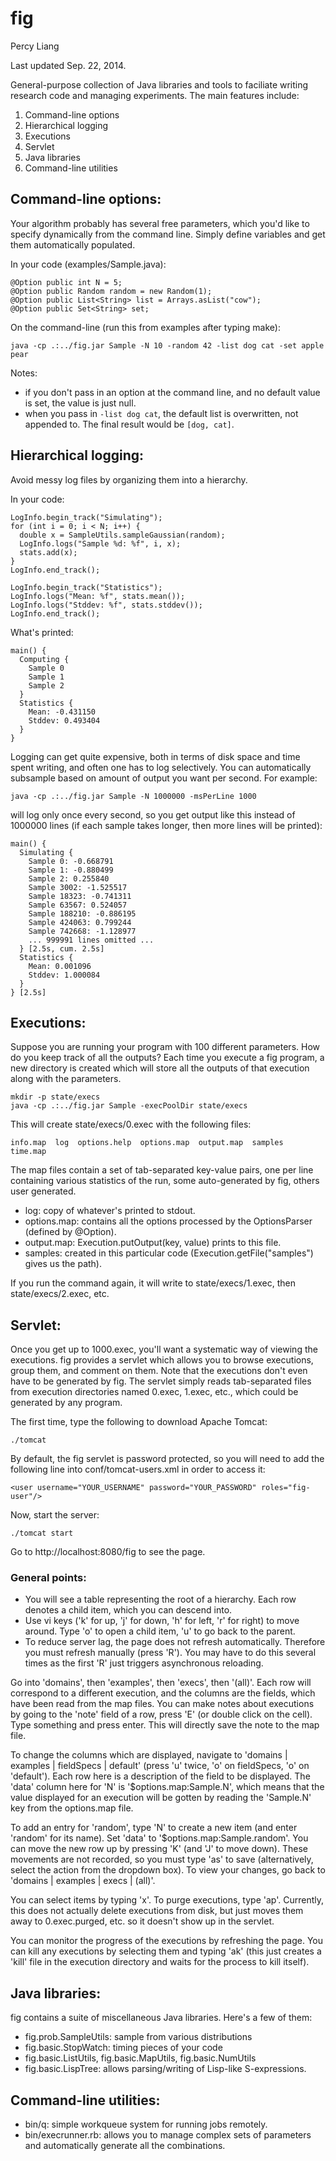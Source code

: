 # fig
Percy Liang

Last updated Sep. 22, 2014.

General-purpose collection of Java libraries and tools to faciliate writing
research code and managing experiments.  The main features include:

1. Command-line options
2. Hierarchical logging
3. Executions
4. Servlet
5. Java libraries
6. Command-line utilities

## Command-line options:

Your algorithm probably has several free parameters, which you'd like to specify
dynamically from the command line.  Simply define variables and get them
automatically populated.

In your code (examples/Sample.java):

    @Option public int N = 5;
    @Option public Random random = new Random(1);
    @Option public List<String> list = Arrays.asList("cow");
    @Option public Set<String> set;

On the command-line (run this from examples after typing make):

    java -cp .:../fig.jar Sample -N 10 -random 42 -list dog cat -set apple pear

Notes:
- if you don't pass in an option at the command line, and no default value is
set, the value is just null.
- when you pass in `-list dog cat`, the default list is overwritten, not
appended to. The final result would be `[dog, cat]`.


## Hierarchical logging:
Avoid messy log files by organizing them into a hierarchy.

In your code:

    LogInfo.begin_track("Simulating");
    for (int i = 0; i < N; i++) {
      double x = SampleUtils.sampleGaussian(random);
      LogInfo.logs("Sample %d: %f", i, x);
      stats.add(x);
    }
    LogInfo.end_track();

    LogInfo.begin_track("Statistics");
    LogInfo.logs("Mean: %f", stats.mean());
    LogInfo.logs("Stddev: %f", stats.stddev());
    LogInfo.end_track();

What's printed:

    main() {
      Computing {
        Sample 0
        Sample 1
        Sample 2
      }
      Statistics {
        Mean: -0.431150
        Stddev: 0.493404
      }
    }

Logging can get quite expensive, both in terms of disk space and time spent
writing, and often one has to log selectively.  You can automatically subsample
based on amount of output you want per second.  For example:

    java -cp .:../fig.jar Sample -N 1000000 -msPerLine 1000

will log only once every second, so you get output like this instead of 1000000
lines (if each sample takes longer, then more lines will be printed):

    main() {
      Simulating {
        Sample 0: -0.668791
        Sample 1: -0.880499
        Sample 2: 0.255840
        Sample 3002: -1.525517
        Sample 18323: -0.741311
        Sample 63567: 0.524057
        Sample 188210: -0.886195
        Sample 424063: 0.799244
        Sample 742668: -1.128977
        ... 999991 lines omitted ...
      } [2.5s, cum. 2.5s]
      Statistics {
        Mean: 0.001096
        Stddev: 1.000084
      }
    } [2.5s]

## Executions:

Suppose you are running your program with 100 different parameters.  How do you
keep track of all the outputs?  Each time you execute a fig program, a new
directory is created which will store all the outputs of that execution along
with the parameters.

    mkdir -p state/execs
    java -cp .:../fig.jar Sample -execPoolDir state/execs

This will create state/execs/0.exec with the following files:

    info.map  log  options.help  options.map  output.map  samples  time.map

The map files contain a set of tab-separated key-value pairs, one per line
containing various statistics of the run, some auto-generated by fig, others
user generated.
 - log: copy of whatever's printed to stdout.
 - options.map: contains all the options processed by the OptionsParser
   (defined by @Option).
 - output.map: Execution.putOutput(key, value) prints to this file.
 - samples: created in this particular code (Execution.getFile("samples") gives
   us the path).

If you run the command again, it will write to state/execs/1.exec, then
state/execs/2.exec, etc.

## Servlet:

Once you get up to 1000.exec, you'll want a systematic way of viewing the
executions.  fig provides a servlet which allows you to browse executions,
group them, and comment on them.  Note that the executions don't even have to
be generated by fig.  The servlet simply reads tab-separated files from
execution directories named 0.exec, 1.exec, etc., which could be generated by
any program.

The first time, type the following to download Apache Tomcat:

    ./tomcat

By default, the fig servlet is password protected, so you will need to add the
following line into conf/tomcat-users.xml in order to access it:

    <user username="YOUR_USERNAME" password="YOUR_PASSWORD" roles="fig-user"/>

Now, start the server:

    ./tomcat start

Go to http://localhost:8080/fig to see the page.

### General points:
 - You will see a table representing the root of a hierarchy.  Each row denotes
   a child item, which you can descend into.
 - Use vi keys ('k' for up, 'j' for down, 'h' for left, 'r' for right) to move
   around.  Type 'o' to open a child item, 'u' to go back to the parent.
 - To reduce server lag, the page does not refresh automatically.  Therefore
   you must refresh manually (press 'R').  You may have to do this several
   times as the first 'R' just triggers asynchronous reloading.

Go into 'domains', then 'examples', then 'execs', then '(all)'.  Each row will
correspond to a different execution, and the columns are the fields, which have
been read from the map files.  You can make notes about executions by going to
the 'note' field of a row, press 'E' (or double click on the cell).  Type
something and press enter.  This will directly save the note to the map file.

To change the columns which are displayed, navigate to 'domains | examples |
fieldSpecs | default' (press 'u' twice, 'o' on fieldSpecs, 'o' on 'default').
Each row here is a description of the field to be displayed.  The 'data' column
here for 'N' is '$options.map:Sample.N', which means that the value displayed
for an execution will be gotten by reading the 'Sample.N' key from the
options.map file.

To add an entry for 'random', type 'N' to create a new item (and enter 'random'
for its name).  Set 'data' to '$options.map:Sample.random'.  You can move the
new row up by pressing 'K' (and 'J' to move down).  These movements are not
recorded, so you must type 'as' to save (alternatively, select the action from
the dropdown box).  To view your changes, go back to 'domains | examples |
execs | (all)'.

You can select items by typing 'x'.  To purge executions, type 'ap'.
Currently, this does not actually delete executions from disk, but just moves
them away to 0.exec.purged, etc. so it doesn't show up in the servlet.

You can monitor the progress of the executions by refreshing the page.  You can
kill any executions by selecting them and typing 'ak' (this just creates a
'kill' file in the execution directory and waits for the process to kill
itself).

## Java libraries:

fig contains a suite of miscellaneous Java libraries.  Here's a few of them:

 - fig.prob.SampleUtils: sample from various distributions
 - fig.basic.StopWatch: timing pieces of your code
 - fig.basic.ListUtils, fig.basic.MapUtils, fig.basic.NumUtils
 - fig.basic.LispTree: allows parsing/writing of Lisp-like S-expressions.

## Command-line utilities:

 - bin/q: simple workqueue system for running jobs remotely.
 - bin/execrunner.rb: allows you to manage complex sets of parameters and
   automatically generate all the combinations.
